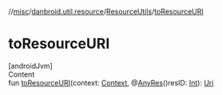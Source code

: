 //[misc](../../index.md)/[danbroid.util.resource](../index.md)/[ResourceUtils](index.md)/[toResourceURI](to-resource-u-r-i.md)



# toResourceURI  
[androidJvm]  
Content  
fun [toResourceURI](to-resource-u-r-i.md)(context: [Context](https://developer.android.com/reference/kotlin/android/content/Context.html), @[AnyRes](https://developer.android.com/reference/kotlin/androidx/annotation/AnyRes.html)()resID: [Int](https://kotlinlang.org/api/latest/jvm/stdlib/kotlin/-int/index.html)): [Uri](https://developer.android.com/reference/kotlin/android/net/Uri.html)  



